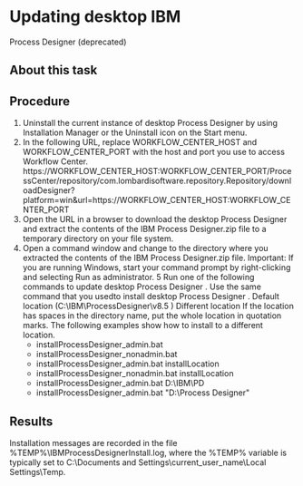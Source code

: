 # Updating desktop IBM
Process Designer
(deprecated)

## About this task

## Procedure

1. Uninstall the current instance of desktop Process Designer by using Installation Manager or the
Uninstall icon on the Start menu.
2. In the following URL, replace WORKFLOW\_CENTER\_HOST and
WORKFLOW\_CENTER\_PORT with the host and port you use to access Workflow Center. 
 https://WORKFLOW\_CENTER\_HOST:WORKFLOW\_CENTER\_PORT/ProcessCenter/repository/com.lombardisoftware.repository.Repository/downloadDesigner?platform=win&url=https://WORKFLOW\_CENTER\_HOST:WORKFLOW\_CENTER\_PORT
3. Open the URL in a browser to download the desktop Process Designer and extract
the contents of the IBM Process Designer.zip file to a temporary directory on
your file system.
4. Open a command window and change to the
directory where you extracted the contents of the IBM Process
Designer.zip file. Important: If
you are running Windows, start your command prompt
by right-clicking and selecting Run as administrator.
5 Run one of the following commands to update desktop Process Designer . Use the same command that you usedto install desktop Process Designer . Default location (C:\IBM\ProcessDesigner\v8.5 ) Different location If the location has spaces in the directory name, put the whole location in quotation marks. The following examples show how to install to a different location.
    - installProcessDesigner\_admin.bat
    - installProcessDesigner\_nonadmin.bat
    - installProcessDesigner\_admin.bat
installLocation
    - installProcessDesigner\_nonadmin.bat
installLocation
    - installProcessDesigner\_admin.bat D:\IBM\PD
    - installProcessDesigner\_admin.bat "D:\Process Designer\"

## Results

Installation messages are recorded in the file
%TEMP%\IBMProcessDesignerInstall.log, where the %TEMP%
variable is typically set to C:\Documents and
Settings\current\_user\_name\Local Settings\Temp.